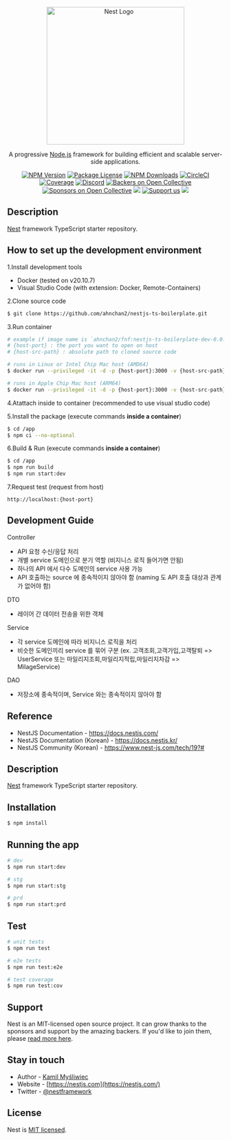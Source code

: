 <p align="center">
  <a href="http://nestjs.com/" target="blank"><img src="https://nestjs.com/img/logo_text.svg" width="320" alt="Nest Logo" /></a>
</p>

[circleci-image]: https://img.shields.io/circleci/build/github/nestjs/nest/master?token=abc123def456
[circleci-url]: https://circleci.com/gh/nestjs/nest

  <p align="center">A progressive <a href="http://nodejs.org" target="_blank">Node.js</a> framework for building efficient and scalable server-side applications.</p>
    <p align="center">
<a href="https://www.npmjs.com/~nestjscore" target="_blank"><img src="https://img.shields.io/npm/v/@nestjs/core.svg" alt="NPM Version" /></a>
<a href="https://www.npmjs.com/~nestjscore" target="_blank"><img src="https://img.shields.io/npm/l/@nestjs/core.svg" alt="Package License" /></a>
<a href="https://www.npmjs.com/~nestjscore" target="_blank"><img src="https://img.shields.io/npm/dm/@nestjs/common.svg" alt="NPM Downloads" /></a>
<a href="https://circleci.com/gh/nestjs/nest" target="_blank"><img src="https://img.shields.io/circleci/build/github/nestjs/nest/master" alt="CircleCI" /></a>
<a href="https://coveralls.io/github/nestjs/nest?branch=master" target="_blank"><img src="https://coveralls.io/repos/github/nestjs/nest/badge.svg?branch=master#9" alt="Coverage" /></a>
<a href="https://discord.gg/G7Qnnhy" target="_blank"><img src="https://img.shields.io/badge/discord-online-brightgreen.svg" alt="Discord"/></a>
<a href="https://opencollective.com/nest#backer" target="_blank"><img src="https://opencollective.com/nest/backers/badge.svg" alt="Backers on Open Collective" /></a>
<a href="https://opencollective.com/nest#sponsor" target="_blank"><img src="https://opencollective.com/nest/sponsors/badge.svg" alt="Sponsors on Open Collective" /></a>
  <a href="https://paypal.me/kamilmysliwiec" target="_blank"><img src="https://img.shields.io/badge/Donate-PayPal-ff3f59.svg"/></a>
    <a href="https://opencollective.com/nest#sponsor"  target="_blank"><img src="https://img.shields.io/badge/Support%20us-Open%20Collective-41B883.svg" alt="Support us"></a>
  <a href="https://twitter.com/nestframework" target="_blank"><img src="https://img.shields.io/twitter/follow/nestframework.svg?style=social&label=Follow"></a>
</p>
  <!--[![Backers on Open Collective](https://opencollective.com/nest/backers/badge.svg)](https://opencollective.com/nest#backer)
  [![Sponsors on Open Collective](https://opencollective.com/nest/sponsors/badge.svg)](https://opencollective.com/nest#sponsor)-->

## Description

[Nest](https://github.com/nestjs/nest) framework TypeScript starter repository.

## How to set up the development environment
1.Install development tools
  - Docker (tested on v20.10.7)
  - Visual Studio Code (with extension: Docker, Remote-Containers)

2.Clone source code
  ```bash
  $ git clone https://github.com/ahnchan2/nestjs-ts-boilerplate.git
  ```

3.Run container
  ```bash
  # example if image name is `ahnchan2/fnf:nestjs-ts-boilerplate-dev-0.0.1`
  # {host-port} : the port you want to open on host
  # {host-src-path} : absolute path to cloned source code

  # runs in Linux or Intel Chip Mac host (AMD64)
  $ docker run --privileged -it -d -p {host-port}:3000 -v {host-src-path}:/app ahnchan2/fnf:nestjs-ts-boilerplate-amd64-dev-0.0.1

  # runs in Apple Chip Mac host (ARM64)
  $ docker run --privileged -it -d -p {host-port}:3000 -v {host-src-path}:/app ahnchan2/fnf:nestjs-ts-boilerplate-arm64-dev-0.0.1
  ```

4.Atattach inside to container (recommended to use visual studio code)

5.Install the package (execute commands **inside a container**)
  ```bash
  $ cd /app
  $ npm ci --no-optional
  ```

6.Build & Run (execute commands **inside a container**)
  ```bash
  $ cd /app
  $ npm run build
  $ npm run start:dev
  ```

7.Request test (request from host)
  ```
  http://localhost:{host-port}
  ```

## Development Guide

Controller
- API 요청 수신/응답 처리
- 개별 service 도메인으로 분기 역할 (비지니스 로직 들어가면 안됨)
- 하나의 API 에서 다수 도메인의 service 사용 가능
- API 호출하는 source 에 종속적이지 않아야 함 (naming 도 API 호출 대상과 관계가 없어야 함)

DTO
- 레이어 간 데이터 전송을 위한 객체

Service
- 각 service 도메인에 따라 비지니스 로직을 처리
- 비슷한 도메인끼리 service 를 묶어 구분 (ex. 고객조회,고객가입,고객탈퇴 => UserService 또는 마일리지조회,마일리지적립,마일리지차감 => MilageService)

DAO
- 저장소에 종속적이며, Service 와는 종속적이지 않아야 함

## Reference

- NestJS Documentation - https://docs.nestjs.com/
- NestJS Documentation (Korean) - https://docs.nestjs.kr/
- NestJS Community (Korean) - https://www.nest-js.com/tech/19?#

## Description

[Nest](https://github.com/nestjs/nest) framework TypeScript starter repository.

## Installation

```bash
$ npm install
```

## Running the app

```bash
# dev
$ npm run start:dev

# stg
$ npm run start:stg

# prd
$ npm run start:prd
```

## Test

```bash
# unit tests
$ npm run test

# e2e tests
$ npm run test:e2e

# test coverage
$ npm run test:cov
```

## Support

Nest is an MIT-licensed open source project. It can grow thanks to the sponsors and support by the amazing backers. If you'd like to join them, please [read more here](https://docs.nestjs.com/support).

## Stay in touch

- Author - [Kamil Myśliwiec](https://kamilmysliwiec.com)
- Website - [https://nestjs.com](https://nestjs.com/)
- Twitter - [@nestframework](https://twitter.com/nestframework)

## License

Nest is [MIT licensed](LICENSE).
